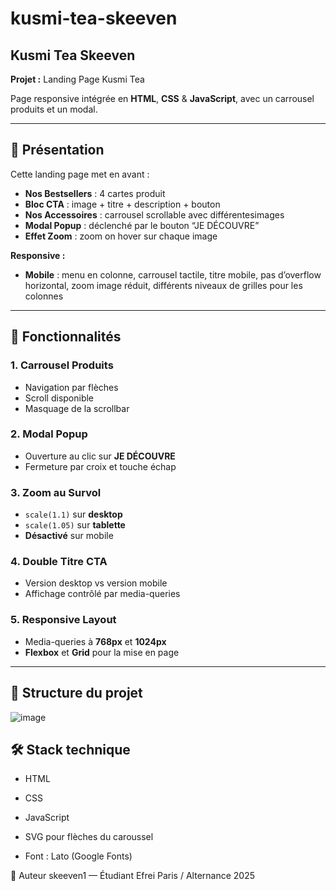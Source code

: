 # kusmi-tea-skeeven

## Kusmi Tea Skeeven

**Projet :** Landing Page Kusmi Tea

Page responsive intégrée en **HTML**, **CSS** & **JavaScript**, avec un carrousel produits et un modal.

---

## 📝 Présentation



Cette landing page met en avant :

- **Nos Bestsellers** : 4 cartes produit  
- **Bloc CTA** : image + titre + description + bouton  
- **Nos Accessoires** : carrousel scrollable avec différentesimages  
- **Modal Popup** : déclenché par le bouton “JE DÉCOUVRE”  
- **Effet Zoom** : zoom on hover sur chaque image

**Responsive :**  
- **Mobile** : menu en colonne, carrousel tactile, titre mobile, pas d’overflow horizontal, zoom image réduit, différents niveaux de grilles pour les colonnes 
---

## 🚀 Fonctionnalités

### 1. Carrousel Produits
- Navigation par flèches 
- Scroll disponible 
- Masquage de la scrollbar 

### 2. Modal Popup
- Ouverture au clic sur **JE DÉCOUVRE**  
- Fermeture par croix et touche échap 

### 3. Zoom au Survol
- `scale(1.1)` sur **desktop**  
- `scale(1.05)` sur **tablette**  
- **Désactivé** sur mobile

### 4. Double Titre CTA
- Version desktop vs version mobile  
- Affichage contrôlé par media-queries

### 5. Responsive Layout
- Media-queries à **768px** et **1024px**  
- **Flexbox** et **Grid** pour la mise en page  

---

## 📁 Structure du projet

![image](https://github.com/user-attachments/assets/bbe40630-0608-4310-a016-10384d8fd08c)

## 🛠️ Stack technique
- HTML

- CSS

- JavaScript

- SVG pour flèches du caroussel

- Font : Lato (Google Fonts)

👤 Auteur
skeeven1 — Étudiant Efrei Paris / Alternance 2025
   

